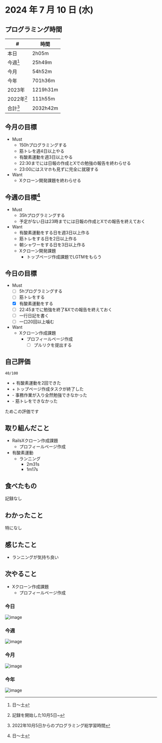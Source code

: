 # 2024 年 7 月 10 日 (水)

## プログラミング時間
| #          | 時間     |
| ---------- | -------- |
| 本日       | 2h05m    |
| 今週[^1]   | 25h49m   |
| 今月       | 54h52m   |
| 今年       | 701h36m  |
| 2023年     | 1219h31m |
| 2022年[^2] | 111h55m  |
| 合計[^3]   | 2032h42m |

## 今月の目標
- Must
  - 150hプログラミングする
  - 筋トレを週4日以上やる
  - 有酸素運動を週3日以上やる
  - 22:30までには日報の作成とXでの勉強の報告を終わらせる
  - 23:00にはスマホも見ずに完全に就寝する
- Want
  - Xクローン開発課題を終わらせる

## 今週の目標[^1]
- Must
  - 35hプログラミングする
  - 予定がない日は23時までには日報の作成とXでの報告を終えておく
- Want
  - 有酸素運動をする日を週3日以上作る
  - 筋トレをする日を2日以上作る
  - 朝シャワーをする日を3日以上作る
  - Xクローン開発課題
    - トップページ作成課題でLGTMをもらう

## 今日の目標
- Must
  - [ ] 5hプログラミングする
  - [ ] 筋トレをする
  - [x] 有酸素運動をする
  - [ ] 22:45までに勉強を終了&Xでの報告を終えておく
  - [ ] 一行日記を書く
  - [ ] 一口20回以上噛む
- Want
  - Xクローン作成課題
    - プロフィールページ作成
      - [ ] プルリクを提出する

## 自己評価
```
40/100
```
- \+ 有酸素運動を2回できた
- \+ トップページ作成タスクが終了した
- \- 事務作業が入り全然勉強できなかった
- \- 筋トレをできなかった

ためこの評価です

## 取り組んだこと
- RailsXクローン作成課題
  - プロフィールページ作成
- 有酸素運動
  - ランニング
    - 2m31s
    - 1m17s

## 食べたもの
記録なし

## わかったこと
特になし

## 感じたこと
- ランニングが気持ち良い

## 次やること
- Xクローン作成課題
  - プロフィールページ作成

### 今日
![image](https://github.com/nil-ramuda/daily_report/assets/94735931/cb9f14b9-cd26-4734-a9fb-e8ee3fa9743e)

### 今週
![image](https://github.com/nil-ramuda/daily_report/assets/94735931/17d29733-b6ca-4634-9665-6eb7e5b2a4ed)

### 今月
![image](https://github.com/nil-ramuda/daily_report/assets/94735931/82a02e72-f308-45ff-9576-b7a1bd8a3d17)

### 今年
![image](https://github.com/nil-ramuda/daily_report/assets/94735931/baa8b91a-79eb-4a2e-86c9-b3234348ee87)

[^1]: 日〜土
[^2]: 記録を開始した10月5日~
[^3]: 2022年10月5日からのプログラミング総学習時間
 
